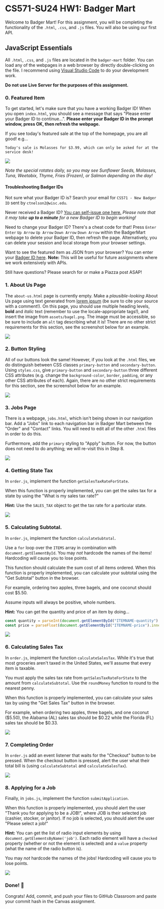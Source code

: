 # CS571-SU24 HW1: Badger Mart

Welcome to Badger Mart! For this assignment, you will be completing the functionality of the `.html`, `.css`, and `.js` files. You will also be using our first API. 

## JavaScript Essentials

All `.html`, `.css`, and `.js` files are located in the `badger-mart` folder. You can load any of the webpages in a web browser by directly double-clicking on the file. I recommend using [Visual Studio Code](https://code.visualstudio.com/) to do your development work.

**Do not use Live Server for the purposes of this assignment.**

### 0. Featured Item
To get started, let's make sure that you have a working Badger ID! When you open `index.html`, you should see a message that says "Please enter your Badger ID to continue...". **Please enter your Badger ID in the prompt window, press OK, then refresh the webpage.**

If you see today's featured sale at the top of the homepage, you are all good! e.g...

```
Today's sale is Molasses for $3.99, which can only be asked for at the service desk!
```


![](_figures/step0.png)

*Note the special rotates daily, so you may see Sunflower Seeds, Molasses, Tuna, Weetabix, Thyme, Fries (Frozen), or Salmon depending on the day!*

#### Troubleshooting Badger IDs

Not sure what your Badger ID is? Search your email for `CS571 - New Badger ID` sent by `ctnelson2@wisc.edu`.

Never received a Badger ID? [You can self-issue one here.](https://cs571api.cs.wisc.edu/ui/auth) *Please note that it may take **up to a minute** for a new Badger ID to begin working!*

Need to change your Badger ID? There's a cheat code for that! Press `Enter` `Enter` `Up Arrow` `Up Arrow` `Down Arrow` `Down Arrow` within the BadgerMart webpage to delete your Badger ID, then refresh the page. Alternatively, you can delete your session and local storage from your browser settings.

Want to see the featured item as JSON from your browser? You can enter your [Badger ID here](https://cs571api.cs.wisc.edu/ui/auth/login). **Note:** This will be useful for future assignments where we work extensively with APIs.

Still have questions? Please search for or make a Piazza post ASAP!


### 1. About Us Page

The `about-us.html` page is currently empty. Make a *plausible-looking* About Us page using text generated from [lorem ipsum](https://www.lipsum.com/) (be sure to cite your source with a comment!). On this page, you should use multiple heading levels, **bold** and *italic* text (remember to use the locale-appropriate tags!), and insert the image from `assets/bagel.png`. The image must be accessible, so be sure to include an `alt` tag describing what it is! There are no other strict requirements for this section, see the screenshot below for an example.

![](_figures/step1.png)

### 2. Button Styling

All of our buttons look the same! However, if you look at the `.html` files, we do distinguish between CSS classes `primary-button` and `secondary-button`. Using `styles.css`, give `primary-button` and `secondary-button` three different CSS attributes (e.g. change the `background-color`, `border`, `padding`, or any other CSS attributes of each). Again, there are no other strict requirements for this section, see the screenshot below for an example.

![](_figures/step2.png)

### 3. Jobs Page

There is a webpage, `jobs.html`, which isn't being shown in our navigation bar. Add a "Jobs" link to each navigation bar in Badger Mart between the "Order" and "Contact" links. You will need to edit all of the other `.html` files in order to do this.

Furthermore, add the `primary` styling to "Apply" button. For now, the button does not need to do anything; we will re-visit this in Step 8.

![](_figures/step3.png)

### 4. Getting State Tax

In `order.js`, implement the function `getSalesTaxRateForState`.

When this function is properly implemented, you can get the sales tax for a state by using the "What is my sales tax rate?" 

**Hint:** Use the `SALES_TAX` object to get the tax rate for a particular state.

![](_figures/step4.png)

### 5. Calculating Subtotal.

In `order.js`, implement the function `calculateSubtotal`.

Use a `for` loop over the `ITEMS` array in combination with `document.getElementById`. You may *not* hardcode the names of the items! Hardcoding will cause you to lose points.

This function should calculate the sum cost of all items ordered. When this function is properly implemented, you can calculate your subtotal using the "Get Subtotal" button in the browser.

For example, ordering two apples, three bagels, and one coconut should cost $5.50.

Assume inputs will always be positive, whole numbers.

**Hint:** You can get the quantity and price of an item by doing...

```js
const quantity = parseInt(document.getElementById("ITEMNAME-quantity").value);
const price = parseFloat(document.getElementById("ITEMNAME-price").innerText);
```

![](_figures/step5.png)

### 6. Calculating Sales Tax

In `order.js`, implement the function `calculateSalesTax`. While it's true that most groceries aren't taxed in the United States, we'll assume that every item is taxable.

You must apply the sales tax rate from `getSalesTaxRateForState` to the amount from `calculateSubtotal`. Use the `roundMoney` function to round to the nearest penny.

When this function is properly implemented, you can calculate your sales tax by using the "Get Sales Tax" button in the browser. 

For example, when ordering two apples, three bagels, and one coconut ($5.50), the Alabama (AL) sales tax should be $0.22 while the Florida (FL) sales tax should be $0.33.

![](_figures/step6.png)

### 7. Completing Order

In `order.js` add an event listener that waits for the "Checkout" button to be pressed. When the checkout button is pressed, alert the user what their total bill is (using `calculateSubtotal` and `calculateSalesTax`).

![](_figures/step7.png)

### 8. Applying for a Job

Finally, in `jobs.js`, implement the function `submitApplication`.

When this function is properly implemented, you should alert the user "Thank you for applying to be a JOB!", where JOB is their selected job (cashier, stocker, or janitor). If no job is selected, you should alert the user "Please select a job!"

**Hint:** You can get the list of radio input elements by using `document.getElementsByName('job')`. Each radio element will have a  `checked` property (whether or not the element is selected) and a `value` property (what the name of the radio button is).

You may *not* hardcode the names of the jobs! Hardcoding will cause you to lose points.

![](_figures/step8.png)

### Done! 🥳
Congrats! Add, commit, and push your files to GitHub Classroom and paste your commit hash in the Canvas assignment.